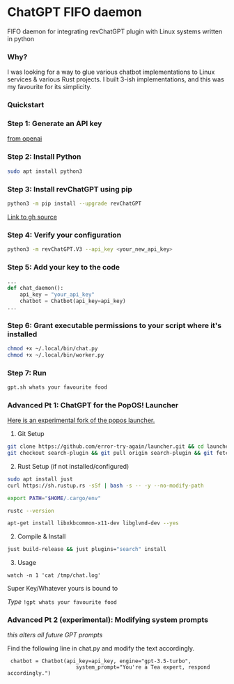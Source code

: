 # ChatGPT FIFO daemon
FIFO daemon for integrating revChatGPT plugin with Linux systems written in python

### Why?
I was looking for a way to glue various chatbot implementations to Linux services & various Rust projects. I built 3-ish implementations, and this was my favourite for its simplicity.

### Quickstart
### Step 1: Generate an API key
[from openai](https://platform.openai.com/account/api-keys)

### Step 2: Install Python
```bash
sudo apt install python3
```

### Step 3: Install revChatGPT using pip
```bash
python3 -m pip install --upgrade revChatGPT
```
[Link to gh source](https://github.com/openai/chatgpt-retrieval-plugin)

### Step 4: Verify your configuration
```bash
python3 -m revChatGPT.V3 --api_key <your_new_api_key>
```

### Step 5: Add your key to the code
```python
...
def chat_daemon():
    api_key = "your_api_key"
    chatbot = Chatbot(api_key=api_key)
...
```

### Step 6: Grant executable permissions to your script where it's installed
```bash
chmod +x ~/.local/bin/chat.py
chmod +x ~/.local/bin/worker.py
```
### Step 7: Run
```bash 
gpt.sh whats your favourite food
```

### Advanced Pt 1: ChatGPT for the PopOS! Launcher

[Here is an experimental fork of the popos launcher.](https://github.com/error-try-again/launcher)

1. Git Setup

```bash
git clone https://github.com/error-try-again/launcher.git && cd launcher
git checkout search-plugin && git pull origin search-plugin && git fetch
```

2. Rust Setup (if not installed/configured)

```bash
sudo apt install just
curl https://sh.rustup.rs -sSf | bash -s -- -y --no-modify-path
```

```bash
export PATH="$HOME/.cargo/env"
```

```bash
rustc --version
```

```bash
apt-get install libxkbcommon-x11-dev libglvnd-dev --yes
```


2. Compile & Install

```bash
just build-release && just plugins="search" install
```

3. Usage

`watch -n 1 'cat /tmp/chat.log'`

Super Key/Whatever yours is bound to

*Type* 
`!gpt whats your favourite food`


### Advanced Pt 2 (experimental): Modifying system prompts
*this alters all future GPT prompts*

Find the following line in chat.py and modify the text accordingly. 

```
 chatbot = Chatbot(api_key=api_key, engine="gpt-3.5-turbo",
                      system_prompt="You're a Tea expert, respond accordingly.")
```
